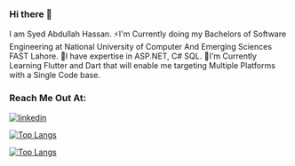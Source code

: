### Hi there 👋
I am Syed Abdullah Hassan. 
⚡I'm Currently doing my Bachelors of Software Engineering at National University of Computer And Emerging Sciences FAST Lahore.
🔭I have expertise in ASP.NET, C# SQL. 
🌱I'm Currently Learning Flutter and Dart that will enable me targeting Multiple Platforms with a Single Code base.
### Reach Me Out At:

[![linkedin](https://img.shields.io/badge/linkedin-0A66C2?style=for-the-badge&logo=linkedin&logoColor=white)](https://www.linkedin.com/in/syed-abdullah-hassan-a17286215/)

[![Top Langs](https://github-readme-stats.vercel.app/api/top-langs/?username=SyedAbdullahh&langs_count=8)](https://github.com/anuraghazra/github-readme-stats)

[![Top Langs](https://github-readme-stats.vercel.app/api/top-langs/?username=SyedAbdullahh)](https://github.com/SyedAbdullahh/github-readme-stats)


<!--
**SyedAbdullahh/SyedAbdullahh** is a ✨ _special_ ✨ repository because its `README.md` (this file) appears on your GitHub profile.

Here are some ideas to get you started:

-  I’m currently working on ...
-  I’m currently learning ...
- 👯 I’m looking to collaborate on ...
- 🤔 I’m looking for help with ...
- 💬 Ask me about ...
- 📫 How to reach me: ...
- 😄 Pronouns: ...
-  Fun fact: ...
-->

